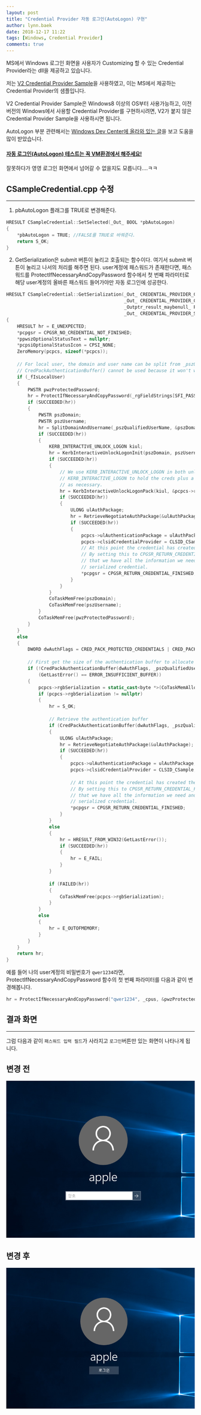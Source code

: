```yaml
---
layout: post
title: "Credential Provider 자동 로그인(AutoLogon) 구현"
author: lynn.baek
date: 2018-12-17 11:22
tags: [Windows, Credential Provider]
comments: true
---
```




MS에서 Windows 로그인 화면을 사용자가 Customizing 할 수 있는 Credential Provider라는 dll을 제공하고 있습니다.

저는 [V2 Credential Provider Sample](https://code.msdn.microsoft.com/windowsapps/V2-Credential-Provider-7549a730)을 사용하였고, 이는 MS에서 제공하는 Credential Provider의 샘플입니다.

V2 Credential Provider Sample은 Windows8 이상의 OS부터 사용가능하고, 이전 버전의 Windows에서 사용할 Credential Provider를 구현하시려면, V2가 붙지 않은 Credential Provider Sample을 사용하시면 됩니다.

AutoLogon 부분 관련해서는 [Windows Dev Center에 올라와 있는 글](https://social.msdn.microsoft.com/Forums/windowsdesktop/en-US/496a9c88-4a5a-4e62-83b1-0035d1166297/does-credential-provider-have-auto-logon-possibility?forum=windowssecurity)을 보고 도움을 많이 받았습니다.



#### <u>자동 로그인(AutoLogon) 테스트는 꼭 VM환경에서 해주세요!</u>

잘못하다가 영영 로그인 화면에서 넘어갈 수 없을지도 모릅니다....ㅋㅋ



## CSampleCredential.cpp 수정
---

1. pbAutoLogon 플래그를 TRUE로 변경해준다.

```c++
HRESULT CSampleCredential::SetSelected(_Out_ BOOL *pbAutoLogon)
{
    *pbAutoLogon = TRUE; //FALSE를 TRUE로 바꿔준다.
    return S_OK;
}
```

2. GetSerialization은 submit 버튼이 눌리고 호출되는 함수이다. 여기서 submit 버튼이 눌리고 나서의 처리를 해주면 된다. user계정에 패스워드가 존재한다면, 패스워드를 ProtectIfNecessaryAndCopyPassword 함수에서 첫 번째 파라미터로 해당 user계정의 올바른 패스워드 들어가야만 자동 로그인에 성공한다. 

```c++
HRESULT CSampleCredential::GetSerialization(_Out_ CREDENTIAL_PROVIDER_GET_SERIALIZATION_RESPONSE *pcpgsr,
                                            _Out_ CREDENTIAL_PROVIDER_CREDENTIAL_SERIALIZATION *pcpcs,
                                            _Outptr_result_maybenull_ PWSTR *ppwszOptionalStatusText,
                                            _Out_ CREDENTIAL_PROVIDER_STATUS_ICON *pcpsiOptionalStatusIcon)
{
    HRESULT hr = E_UNEXPECTED;
    *pcpgsr = CPGSR_NO_CREDENTIAL_NOT_FINISHED;
    *ppwszOptionalStatusText = nullptr;
    *pcpsiOptionalStatusIcon = CPSI_NONE;
    ZeroMemory(pcpcs, sizeof(*pcpcs));

    // For local user, the domain and user name can be split from _pszQualifiedUserName (domain\username).
    // CredPackAuthenticationBuffer() cannot be used because it won't work with unlock scenario.
    if (_fIsLocalUser)
    {
        PWSTR pwzProtectedPassword;
        hr = ProtectIfNecessaryAndCopyPassword(_rgFieldStrings[SFI_PASSWORD], _cpus, &pwzProtectedPassword); //첫 번째 필드에서 패스워드를 바꿔주면 된다.(패스워드가 있을 때) 패스워드를 어떻게 가져올지는 알아서....
        if (SUCCEEDED(hr))
        {
            PWSTR pszDomain;
            PWSTR pszUsername;
            hr = SplitDomainAndUsername(_pszQualifiedUserName, &pszDomain, &pszUsername);
            if (SUCCEEDED(hr))
            {
                KERB_INTERACTIVE_UNLOCK_LOGON kiul;
                hr = KerbInteractiveUnlockLogonInit(pszDomain, pszUsername, pwzProtectedPassword, _cpus, &kiul);
                if (SUCCEEDED(hr))
                {
                    // We use KERB_INTERACTIVE_UNLOCK_LOGON in both unlock and logon scenarios.  It contains a
                    // KERB_INTERACTIVE_LOGON to hold the creds plus a LUID that is filled in for us by Winlogon
                    // as necessary.
                    hr = KerbInteractiveUnlockLogonPack(kiul, &pcpcs->rgbSerialization, &pcpcs->cbSerialization);
                    if (SUCCEEDED(hr))
                    {
                        ULONG ulAuthPackage;
                        hr = RetrieveNegotiateAuthPackage(&ulAuthPackage);
                        if (SUCCEEDED(hr))
                        {
                            pcpcs->ulAuthenticationPackage = ulAuthPackage;
                            pcpcs->clsidCredentialProvider = CLSID_CSample;
                            // At this point the credential has created the serialized credential used for logon
                            // By setting this to CPGSR_RETURN_CREDENTIAL_FINISHED we are letting logonUI know
                            // that we have all the information we need and it should attempt to submit the
                            // serialized credential.
                            *pcpgsr = CPGSR_RETURN_CREDENTIAL_FINISHED;
                        }
                    }
                }
                CoTaskMemFree(pszDomain);
                CoTaskMemFree(pszUsername);
            }
            CoTaskMemFree(pwzProtectedPassword);
        }
    }
    else
    {
        DWORD dwAuthFlags = CRED_PACK_PROTECTED_CREDENTIALS | CRED_PACK_ID_PROVIDER_CREDENTIALS;

        // First get the size of the authentication buffer to allocate
        if (!CredPackAuthenticationBuffer(dwAuthFlags, _pszQualifiedUserName, const_cast<PWSTR>(_rgFieldStrings[SFI_PASSWORD]), nullptr, &pcpcs->cbSerialization) &&
            (GetLastError() == ERROR_INSUFFICIENT_BUFFER))
        {
            pcpcs->rgbSerialization = static_cast<byte *>(CoTaskMemAlloc(pcpcs->cbSerialization));
            if (pcpcs->rgbSerialization != nullptr)
            {
                hr = S_OK;

                // Retrieve the authentication buffer
                if (CredPackAuthenticationBuffer(dwAuthFlags, _pszQualifiedUserName, const_cast<PWSTR>(_rgFieldStrings[SFI_PASSWORD]), pcpcs->rgbSerialization, &pcpcs->cbSerialization))
                {
                    ULONG ulAuthPackage;
                    hr = RetrieveNegotiateAuthPackage(&ulAuthPackage);
                    if (SUCCEEDED(hr))
                    {
                        pcpcs->ulAuthenticationPackage = ulAuthPackage;
                        pcpcs->clsidCredentialProvider = CLSID_CSample;

                        // At this point the credential has created the serialized credential used for logon
                        // By setting this to CPGSR_RETURN_CREDENTIAL_FINISHED we are letting logonUI know
                        // that we have all the information we need and it should attempt to submit the
                        // serialized credential.
                        *pcpgsr = CPGSR_RETURN_CREDENTIAL_FINISHED;
                    }
                }
                else
                {
                    hr = HRESULT_FROM_WIN32(GetLastError());
                    if (SUCCEEDED(hr))
                    {
                        hr = E_FAIL;
                    }
                }

                if (FAILED(hr))
                {
                    CoTaskMemFree(pcpcs->rgbSerialization);
                }
            }
            else
            {
                hr = E_OUTOFMEMORY;
            }
        }
    }
    return hr;
}
```



예를 들어 나의 user계정의 비밀번호가 `qwer1234`라면,  ProtectIfNecessaryAndCopyPassword 함수의 첫 번째 파라미터를 다음과 같이 변경해봅니다.

```c++
hr = ProtectIfNecessaryAndCopyPassword("qwer1234", _cpus, &pwzProtectedPassword);
```

## 결과 화면
---

그럼 다음과 같이 `패스워드 입력 필드`가 사라지고 `로그인`버튼만 있는 화면이 나타나게 됩니다.

## 변경 전
![변경 전 window 로그인 화면](/files/window_login1.png)

## 변경 후
![변경 후 window 로그인 화면](/files/window_login2.png)




